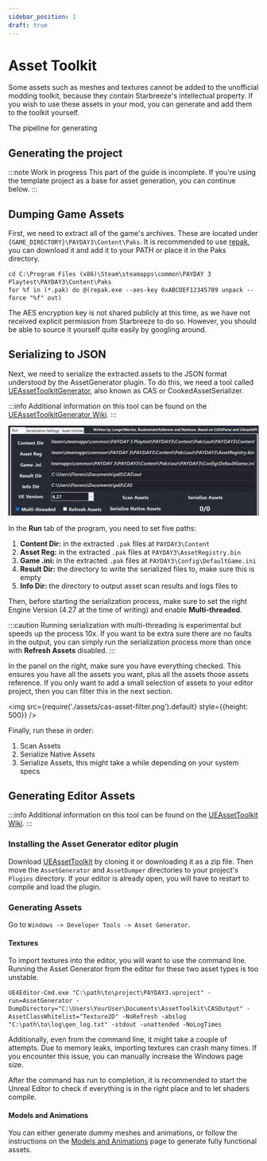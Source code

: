 ```yaml
---
sidebar_position: 1
draft: true
---
```


# Asset Toolkit
Some assets such as meshes and textures cannot be added to the unofficial modding toolkit<!-- TODO: add link when available -->,
because they contain Starbreeze's intellectual property.
If you wish to use these assets in your mod, you can generate and add them to the toolkit yourself.

The pipeline for generating 

## Generating the project
<!-- guide on generating headers and uproject -->
:::note Work in progress
This part of the guide is incomplete.
If you're using the template project as a base for asset generation, you can continue below.
:::

## Dumping Game Assets 
First, we need to extract all of the game's archives.
These are located under `{GAME_DIRECTORY}\PAYDAY3\Content\Paks`.
It is recommended to use [repak](https://github.com/trumank/repak),
you can download it and add it to your PATH or place it in the Paks directory.

```shell
cd C:\Program Files (x86)\Steam\steamapps\common\PAYDAY 3 Playtest\PAYDAY3\Content\Paks
for %f in (*.pak) do @(repak.exe --aes-key 0xABCDEF12345789 unpack --force "%f" out)
```

The AES encryption key is not shared publicly at this time,
as we have not received explicit permission from Starbreeze to do so.
However, you should be able to source it yourself quite easily by googling around.

## Serializing to JSON
Next, we need to serialize the extracted assets to the JSON format understood by the AssetGenerator plugin.
To do this, we need a tool called [UEAssetToolkitGenerator](https://github.com/LongerWarrior/UEAssetToolkitGenerator),
also known as CAS or CookedAssetSerializer.

:::info
Additional information on this tool can be found on the [UEAssetToolkitGenerator Wiki](https://github.com/LongerWarrior/UEAssetToolkitGenerator/wiki).
:::

![Cooked Asset Serializer main settings](assets/cas-main-settings.png)

In the **Run** tab of the program, you need to set five paths:
1. **Content Dir:** in the extracted `.pak` files at `PAYDAY3\Content`
2. **Asset Reg:** in the extracted `.pak` files at `PAYDAY3\AssetRegistry.bin`
3. **Game .ini:** in the extracted `.pak` files at `PAYDAY3\Config\DefaultGame.ini`
4. **Result Dir:** the directory to write the serialized files to, make sure this is empty
5. **Info Dir:** the directory to output asset scan results and logs files to

Then, before starting the serialization process,
make sure to set the right Engine Version (4.27 at the time of writing)
and enable **Multi-threaded**.

:::caution
Running serialization with multi-threading is experimental but speeds up the process 10x.
If you want to be extra sure there are no faults in the output,
you can simply run the serialization process more than once with **Refresh Assets** disabled.
:::

In the panel on the right, make sure you have everything checked.
This ensures you have all the assets you want, plus all the assets those assets reference.
If you only want to add a small selection of assets to your editor project,
then you can filter this in the next section.

<img src={require('./assets/cas-asset-filter.png').default} style={{height: 500}} />

Finally, run these in order:
1. Scan Assets
2. Serialize Native Assets
3. Serialize Assets, this might take a while depending on your system specs

## Generating Editor Assets
:::info
Additional information on this tool can be found on the [UEAssetToolkit Wiki](https://github.com/LongerWarrior/UEAssetToolkitGenerator/wiki).
:::

### Installing the Asset Generator editor plugin
Download [UEAssetToolkit](https://github.com/Buckminsterfullerene02/UEAssetToolkit-Fixes)
by cloning it or downloading it as a zip file.
Then move the `AssetGenerator` and `AssetDumper` directories to your project's `Plugins` directory.
If your editor is already open, you will have to restart to compile and load the plugin.

### Generating Assets
Go to `Windows -> Developer Tools -> Asset Generator`.

#### Textures
To import textures into the editor, you will want to use the command line.
Running the Asset Generator from the editor for these two asset types is too unstable.

```shell
UE4Editor-Cmd.exe "C:\path\to\project\PAYDAY3.uproject" -run=AssetGenerator -DumpDirectory="C:\Users\YourUser\Documents\AssetToolkit\CASOutput" -AssetClassWhitelist="Texture2D" -NoRefresh -abslog "C:\path\to\log\gen_log.txt" -stdout -unattended -NoLogTimes
```

Additionally, even from the command line, it might take a couple of attempts.
Due to memory leaks, importing textures can crash many times.
If you encounter this issue, you can manually increase the Windows page size.

After the command has run to completion, it is recommended to start the Unreal Editor
to check if everything is in the right place and to let shaders compile.

#### Models and Animations
You can either generate dummy meshes and animations,
or follow the instructions on the [Models and Animations](models) page
to generate fully functional assets.
